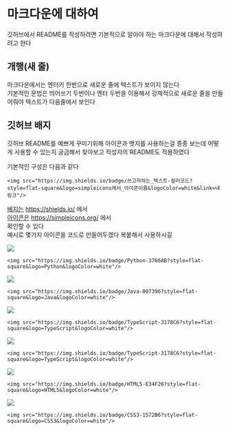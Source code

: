 # 마크다운에 대하여

깃허브에서 README를 작성하려면 기본적으로 알아야 하는 마크다운에 대해서 작성하려고 한다

## 개행(새 줄)

마크다운에서는 엔터키 한번으로 새로운 줄에 텍스트가 보이지 않는다  
기본적인 문법은 띄어쓰기 두번이나 엔터 두번을 이용해서 강제적으로 새로운 줄을 만들어줘야 텍스트가 다음줄에서 보인다


## 깃허브 배지

깃허브 README를 예쁘게 꾸미기위해 아이콘과 뱃지를 사용하는걸 종종 보는데 어떻게 사용할 수 있는지 궁금해서 찾아보고 작성자의 README도 적용하였다

기본적인 구성은 다음과 같다

    <img src="https://img.shields.io/badge/쓰고자하는_텍스트-컬러코드?style=flat-square&logo=simpleicons에서_아이콘이름&logoColor=white&link=내링크"/>


[배지는](https://shields.io/) https://shields.io/ 에서  
[아이콘은](https://simpleicons.org/) https://simpleicons.org/ 에서  
확인할 수 있다  
예시로 몇가지 아이콘을 코드로 만들어두겠다 복붙해서 사용하시길 

<img src="https://img.shields.io/badge/Python-3766AB?style=flat-square&logo=Python&logoColor=white"/>

    <img src="https://img.shields.io/badge/Python-3766AB?style=flat-square&logo=Python&logoColor=white"/>
<img src="https://img.shields.io/badge/Java-007396?style=flat-square&logo=Java&logoColor=white"/>

    <img src="https://img.shields.io/badge/Java-007396?style=flat-square&logo=Java&logoColor=white"/>
    
<img src="https://img.shields.io/badge/TypeScript-3178C6?style=flat-square&logo=TypeScript&logoColor=white"/>

    <img src="https://img.shields.io/badge/TypeScript-3178C6?style=flat-square&logo=TypeScript&logoColor=white"/>
<img src="https://img.shields.io/badge/JavaScript-F7DF1E?style=flat-square&logo=JavaScript&logoColor=white"/>

    <img src="https://img.shields.io/badge/TypeScript-3178C6?style=flat-square&logo=TypeScript&logoColor=white"/>
<img src="https://img.shields.io/badge/HTML5-E34F26?style=flat-square&logo=HTML5&logoColor=white"/>
    
    <img src="https://img.shields.io/badge/HTML5-E34F26?style=flat-square&logo=HTML5&logoColor=white"/>
    
<img src="https://img.shields.io/badge/CSS3-1572B6?style=flat-square&logo=CSS3&logoColor=white"/>

    <img src="https://img.shields.io/badge/CSS3-1572B6?style=flat-square&logo=CSS3&logoColor=white"/>
